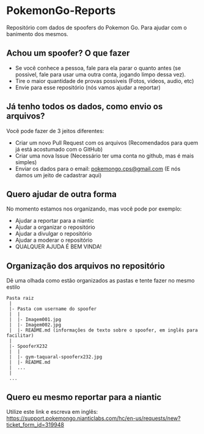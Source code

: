 # PokemonGo-Reports
Repositório com dados de spoofers do Pokemon Go. Para ajudar com o banimento dos mesmos.

## Achou um spoofer? O que fazer
- Se vocẽ conhece a pessoa, fale para ela parar o quanto antes (se possivel, fale para usar uma outra conta, jogando limpo dessa vez).
- Tire o maior quantidade de provas possiveis (Fotos, videos, audio, etc)
- Envie para esse repositório (nós vamos ajudar a reportar)

## Já tenho todos os dados, como envio os arquivos?
Vocẽ pode fazer de 3 jeitos diferentes:

- Criar um novo Pull Request com os arquivos (Recomendados para quem já está acostumado com o GitHub)
- Criar uma nova Issue (Necessário ter uma conta no github, mas é mais simples)
- Enviar os dados para o email: pokemongo.cps@gmail.com (E nós damos um jeito de cadastrar aqui)


## Quero ajudar de outra forma
No momento estamos nos organizando, mas você pode por exemplo:
- Ajudar a reportar para a niantic
- Ajudar a organizar o repositório
- Ajudar a divulgar o repositório
- Ajudar a moderar o repositório
- QUALQUER AJUDA É BEM VINDA!

## Organização dos arquivos no repositório
Dê uma olhada como estão organizados as pastas e tente fazer no mesmo estilo
```
Pasta raiz
 |
 |- Pasta com username do spoofer
 |  |
 |  |- Imagem001.jpg
 |  |- Imagem002.jpg
 |  |- README.md (informações de texto sobre o spoofer, em inglês para facilitar)
 |
 |- SpooferX232
 |  |
 |  |- gym-taquaral-spooferx232.jpg
 |  |- README.md
 |  ...
 |
 ...

```

## Quero eu mesmo reportar para a niantic
Utilize este link e escreva em inglês: https://support.pokemongo.nianticlabs.com/hc/en-us/requests/new?ticket_form_id=319948

